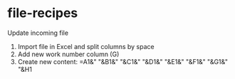 # file-recipes

Update incoming file
1. Import file in Excel and split columns by space
2. Add new work number column (G) 
3. Create new content:
=A1&" "&B1&" "&C1&"  "&D1&" "&E1&"                                      "&F1&"              "&G1&"          "&H1
